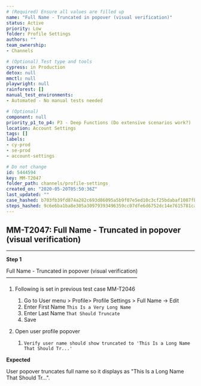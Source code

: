 ```yaml
---
# (Required) Ensure all values are filled up
name: "Full Name - Truncated in popover (visual verification)"
status: Active
priority: Low
folder: Profile Settings
authors: ""
team_ownership: 
- Channels

# (Optional) Test type and tools
cypress: in Production
detox: null
mmctl: null
playwright: null
rainforest: []
manual_test_environments: 
- Automated - No manual tests needed

# (Optional)
component: null
priority_p1_to_p4: P3 - Deep Functions (Do extensive scenarios work?)
location: Account Settings
tags: []
labels: 
- cy-prod
- se-prod
- account-settings

# Do not change
id: 5444594
key: MM-T2047
folder_path: channels/profile-settings
created_on: "2020-05-20T05:50:36Z"
last_updated: ""
case_hashed: b703fb39fd874a282c693d86095a5b9f07e5ed10c3cf25bdabaf1087fb97c04e26da7501b35b932f6df1ed624894a042
steps_hashed: 9c6e6ba1ba8e305a30979393496359cc07dfe6d6752dc14e7615781cabcf183c9929c461cc5d9551b84f669ed8eb0e30
---
```


## MM-T2047: Full Name - Truncated in popover (visual verification)

---

**Step 1**

Full Name - Truncated in popover (visual verification)\
—————————————————————————

1. Following is set in previous test case MM-T2046

   1. Go to User menu > Profile> Profile Settings > Full Name -> Edit
   2. Enter First Name `This Is a Very Long Name`
   3. Enter Last Name `That Should Truncate`
   4. Save

2. Open user profile popover

   1. ```
      Verify user name should show truncated to 'This Is a Long Name That Should Tr...'
      ```

**Expected**

User popover truncates full name so it displays as "This Is a Long Name That Should Tr...".
